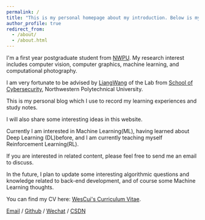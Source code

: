 ```yaml
---
permalink: /
title: "This is my personal homepage about my introduction. Below is my personal introduction and some technical blogs"
author_profile: true
redirect_from: 
  - /about/
  - /about.html
---
```


I'm a first year postgraduate student from [NWPU](https://www.nwpu.edu.cn/). My research interest includes computer vision, computer graphics, machine learning, and computational photography.

I am very fortunate to be advised by [LiangWang](https://teacher.nwpu.edu.cn/2023050014.html) of the Lab from [School of Cybersecurity](https://wlkjaqxy.nwpu.edu.cn/), Northwestern Polytechnical University. 

This is my personal blog which I use to record my learning experiences and study notes. 

I will also share some interesting ideas in this website. 

Currently I am interested in Machine Learning(ML), having learned about Deep Learning (DL)before, and I am currently teaching myself Reinforcement Learning(RL). 

If you are interested in related content, please feel free to send me an email to discuss. 

In the future, I plan to update some interesting algorithmic questions and knowledge related to back-end development, and of course some Machine Learning thoughts.



You can find my CV here: [WesCui's Curriculum Vitae](../assets/Curriculum_Vitae.pdf).

[Email](WesCui@mail.nwpu.edu.cn) / [Github](https://github.com/WesCui) / [Wechat](../images/wechat.jpg) / [CSDN]([https://blog.csdn.net/qd1813100174?spm=1000.2115.3001.5343](https://blog.csdn.net/weixin_52357218?spm=1000.2115.3001.5343))
